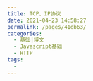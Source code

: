 ```yaml
---
title: TCP、IP协议
date: 2021-04-23 14:58:27
permalink: /pages/41db63/
categories:
  - 基础|博文
  - Javascript基础
  - HTTP
tags:
  - 
---
```

